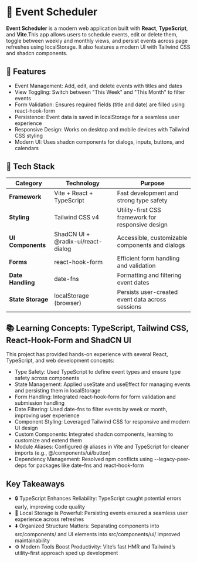 # 📅 Event Scheduler

**Event Scheduler** is a modern web application built with **React**, **TypeScript**, and **Vite**.This app allows users to schedule events, edit or delete them, toggle between weekly and monthly views, and persist events across page refreshes using localStorage. It also features a modern UI with Tailwind CSS and shadcn components.

## 🚀 Features

- Event Management: Add, edit, and delete events with titles and dates
- View Toggling: Switch between "This Week" and "This Month" to filter events
- Form Validation: Ensures required fields (title and date) are filled using react-hook-form
- Persistence: Event data is saved in localStorage for a seamless user experience
- Responsive Design: Works on desktop and mobile devices with Tailwind CSS styling
- Modern UI: Uses shadcn components for dialogs, inputs, buttons, and calendars

## 🧱 Tech Stack

| **Category**      | **Technology**                     | **Purpose**                                       |
| ----------------- | ---------------------------------- | ------------------------------------------------- |
| **Framework**     | Vite + React + TypeScript          | Fast development and strong type safety           |
| **Styling**       | Tailwind CSS v4                    | Utility-first CSS framework for responsive design |
| **UI Components** | ShadCN UI + @radix-ui/react-dialog | Accessible, customizable components and dialogs   |
| **Forms**         | react-hook-form                    | Efficient form handling and validation            |
| **Date Handling** | date-fns                           | Formatting and filtering event dates              |
| **State Storage** | localStorage (browser)             | Persists user-created event data across sessions  |

## 📚 Learning Concepts: TypeScript, Tailwind CSS, React-Hook-Form and ShadCN UI 

This project has provided hands-on experience with several React, TypeScript, and web development concepts:

- Type Safety: Used TypeScript to define event types and ensure type safety across components
- State Management: Applied useState and useEffect for managing events and persisting them in localStorage
- Form Handling: Integrated react-hook-form for form validation and submission handling
- Date Filtering: Used date-fns to filter events by week or month, improving user experience
- Component Styling: Leveraged Tailwind CSS for responsive and modern UI design
- Custom Components: Integrated shadcn components, learning to customize and extend them
- Module Aliases: Configured @ aliases in Vite and TypeScript for cleaner imports (e.g., @/components/ui/button)
- Dependency Management: Resolved npm conflicts using --legacy-peer-deps for packages like date-fns and react-hook-form

## Key Takeaways

- 🔒 TypeScript Enhances Reliability: TypeScript caught potential errors early, improving code quality
- 🔄 Local Storage is Powerful: Persisting events ensured a seamless user experience across refreshes
- ⬇️ Organized Structure Matters: Separating components into src/components/ and UI elements into src/components/ui/ improved maintainability
- ⚙️ Modern Tools Boost Productivity: Vite’s fast HMR and Tailwind’s utility-first approach sped up development

